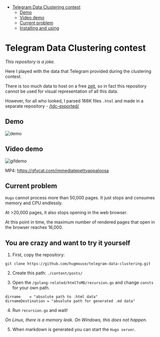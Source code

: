 - [Telegram Data Clustering contest](#telegram-data-clustering-contest)
  * [Demo](#demo)
  * [Video demo](#video-demo)
  * [Current problem](#current-problem)
  * [Installing and using](#you-are-crazy-and-want-to-try-it-yourself)

# Telegram Data Clustering contest 

*This repository is a joke.* 

Here I played with the data that Telegram provided during the clustering contest.

There is too much data to host on a free [zeit](https://zeit.co), so in fact this repository cannot be used for visual representation of all this data.

However, for all who looked, I parsed 166K files `.html` and made in a separate repository - [/tdc-exported/](https://github.com/hugmouse/tdc-exported)

## Demo

![demo](https://i.imgur.com/LtqNv4Y.jpg)

## Video demo

![gifdemo](https://s5.gifyu.com/images/conv.gif)

MP4: https://gfycat.com/immediatepettyappaloosa

## Current problem

`Hugo` cannot process more than 50,000 pages. It just stops and consumes memory and CPU endlessly.

At >20,000 pages, it also stops opening in the web browser.

At this point in time, the maximum number of rendered pages that open in the browser reaches 16,000.

## You are crazy and want to try it yourself

1. First, copy the repository:
```
git clone https://github.com/hugmouse/telegram-data-clustering.git
```

2. Create this path: `./content/posts/`

3. Open the `/golang-related/htmlToMD/recursion.go` and change `consts` for your own path.

```
dirname    = "absolute path to .html data"
dirnameDestination = "absolute path for generated .md data"
```

4. Run `recursion.go` and wait!

*On Linux, there is a memory leak.*
*On Windows, this does not happen.*

5. When markdown is generated you can start the `Hugo server`.
